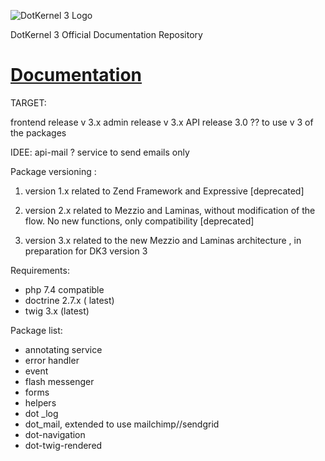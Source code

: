 ![DotKernel 3 Logo ](logo1.png)

DotKernel 3 Official Documentation Repository

# [Documentation](docs)

TARGET: 

  frontend release   v 3.x
  admin    release   v 3.x
  API      release 3.0 ?? to use v 3 of the packages 

IDEE: api-mail ? service to send emails only 

Package versioning :
1. version 1.x related to Zend Framework  and Expressive [deprecated]

2. version 2.x related to Mezzio and Laminas, without modification of the flow. No new functions, only compatibility [deprecated]

3. version 3.x related to the new Mezzio and Laminas architecture , in preparation for DK3 version 3


Requirements:
- php 7.4 compatible 
- doctrine 2.7.x ( latest) 
- twig 3.x (latest)

Package list:

- annotating service 
- error handler 
- event 
- flash messenger 
- forms 
- helpers
- dot _log 
- dot_mail, extended to use mailchimp//sendgrid 
- dot-navigation 
- dot-twig-rendered


